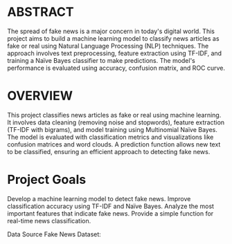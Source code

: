 # ABSTRACT

The spread of fake news is a major concern in today's digital world. This project aims to build a machine learning model to classify news articles as fake or real using Natural Language Processing (NLP) techniques. The approach involves text preprocessing, feature extraction using TF-IDF, and training a Naïve Bayes classifier to make predictions. The model's performance is evaluated using accuracy, confusion matrix, and ROC curve.



# OVERVIEW

This project classifies news articles as fake or real using machine learning. It involves data cleaning (removing noise and stopwords), feature extraction (TF-IDF with bigrams), and model training using Multinomial Naïve Bayes. The model is evaluated with classification metrics and visualizations like confusion matrices and word clouds. A prediction function allows new text to be classified, ensuring an efficient approach to detecting fake news.


# Project Goals

Develop a machine learning model to detect fake news.
Improve classification accuracy using TF-IDF and Naïve Bayes.
Analyze the most important features that indicate fake news.
Provide a simple function for real-time news classification.



Data Source
Fake News Dataset: 



